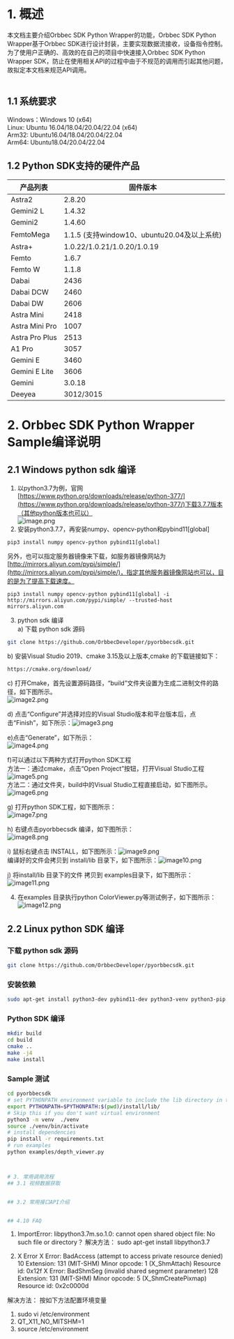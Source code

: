 # 1. 概述
本文档主要介绍Orbbec SDK Python Wrapper的功能，Orbbec SDK Python Wrapper基于Orbbec SDK进行设计封装，主要实现数据流接收，设备指令控制。<br />为了使用户正确的、高效的在自己的项目中快速接入Orbbec SDK Python Wrapper SDK，防止在使用相关API的过程中由于不规范的调用而引起其他问题，故拟定本文档来规范API调用。<br />​
​

## 1.1  系统要求 
Windows：Windows 10 (x64)<br />Linux: Ubuntu 16.04/18.04/20.04/22.04 (x64)<br />Arm32: Ubuntu16.04/18.04/20.04/22.04​<br /> Arm64: Ubuntu18.04/20.04/22.04<br/>

## 1.2  Python SDK支持的硬件产品
| **产品列表** | **固件版本** |
|  --- | --- |
| Astra2         | 2.8.20                     |
| Gemini2 L      | 1.4.32                     |
| Gemini2        | 1.4.60                     |
| FemtoMega      | 1.1.5  (支持window10、ubuntu20.04及以上系统)                     |
| Astra+         | 1.0.22/1.0.21/1.0.20/1.0.19 |
| Femto          | 1.6.7                       |
| Femto W        | 1.1.8    				   |
| Dabai          | 2436                        |
| Dabai DCW      | 2460                        |
| Dabai DW       | 2606                        |
| Astra Mini     | 2418                        |
| Astra Mini Pro | 1007                        |
| Astra Pro Plus | 2513                        |
| A1 Pro         | 3057                        |
| Gemini E       | 3460                        |
| Gemini E Lite  | 3606              		   |
| Gemini         | 3.0.18                      |
| Deeyea         | 3012/3015                   |

# 2. Orbbec SDK Python Wrapper Sample编译说明
## 2.1 Windows python sdk 编译
1. 以python3.7为例，官网[https://www.python.org/downloads/release/python-377/](https://www.python.org/downloads/release/python-377/)下载3.7.7版本（其他python版本也可以）<br />![image.png](images/image1.png)<br />
2. 安装python3.7.7，再安装numpy、opencv-python和pybind11[global]

```
pip3 install numpy opencv-python pybind11[global]
```

另外，也可以指定服务器镜像来下载，如服务器镜像网站为[http://mirrors.aliyun.com/pypi/simple/](http://mirrors.aliyun.com/pypi/simple/)，指定其他服务器镜像网站也可以，目的是为了提高下载速度。
```
pip3 install numpy opencv-python pybind11[global] -i http://mirrors.aliyun.com/pypi/simple/ --trusted-host mirrors.aliyun.com
```

3. python sdk 编译
<br />​a) 下载 python sdk 源码
```bash
git clone https://github.com/OrbbecDeveloper/pyorbbecsdk.git
```
​b) 安装Visual Studio 2019、cmake 3.15及以上版本,cmake 的下载链接如下：
```
https://cmake.org/download/
```
c) 打开Cmake，首先设置源码路径，“build”文件夹设置为生成二进制文件的路径，如下图所示。<br />![image2.png](images/image2.png)<br />

d) 点击“Configure”并选择对应的Visual Studio版本和平台版本后，点击“Finish”，如下所示：![image3.png](images/image3.png)<br />

e)点击“Generate”，如下所示：<br />![image4.png](images/image4.png)<br />

f)可以通过以下两种方式打开python SDK工程<br />
方法一：通过cmake，点击“Open Project”按钮，打开Visual Studio工程<br />![image5.png](images/image5.png)<br />
方法二：通过文件夹，build中的Visual Studio工程直接启动，如下图所示。![image6.png](images/image6.png)<br />

g) 打开python SDK工程，如下图所示： <br />![image7.png](images/image7.png)<br />

h) 右键点击pyorbbecsdk 编译，如下图所示：<br />![image8.png](images/image8.png)<br />

i) 鼠标右键点击 INSTALL，如下图所示：![image9.png](images/image9.png)<br />
编译好的文件会拷贝到 install/lib 目录下，如下图所示：![image10.png](images/image10.png)<br />

j) 将install/lib 目录下的文件 拷贝到 examples目录下，如下图所示：![image11.png](images/image11.png)<br />


4. 在examples 目录执行python ColorViewer.py等测试例子，如下图所示：![image12.png](images/image12.png)<br />


## 2.2 Linux python SDK 编译
### 下载 python sdk 源码
```bash
git clone https://github.com/OrbbecDeveloper/pyorbbecsdk.git
```

### 安装依赖
```bash
sudo apt-get install python3-dev pybind11-dev python3-venv python3-pip
```

### Python SDK 编译
```bash
mkdir build
cd build
cmake ..
make -j4
make install
```

### Sample 测试
```bash
cd pyorbbecsdk
# set PYTHONPATH environment variable to include the lib directory in the install directory
export PYTHONPATH=$PYTHONPATH:$(pwd)/install/lib/
# Skip this if you don't want virtual environment
python3 -m venv  ./venv
source ./venv/bin/activate
# install dependencies
pip install -r requirements.txt
# run examples
python examples/depth_viewer.py



# 3. 常用调用流程
## 3.1 视频数据获取


## 3.2 常用接口API介绍


## 4.10 FAQ
```

1. ImportError: libpython3.7m.so.1.0: cannot open shared object file: No such file or directory？
解决方法：
     sudo apt-get install libpython3.7


2. X Error
X Error: BadAccess (attempt to access private resource denied) 10
  Extension:    131 (MIT-SHM)
  Minor opcode: 1 (X_ShmAttach)
  Resource id:  0x12f
X Error: BadShmSeg (invalid shared segment parameter) 128
  Extension:    131 (MIT-SHM)
  Minor opcode: 5 (X_ShmCreatePixmap)
  Resource id:  0x2c0000d


解决方法： 按如下方法配置环境变量
1. sudo vi /etc/environment
2. QT_X11_NO_MITSHM=1
3. source /etc/environment

```